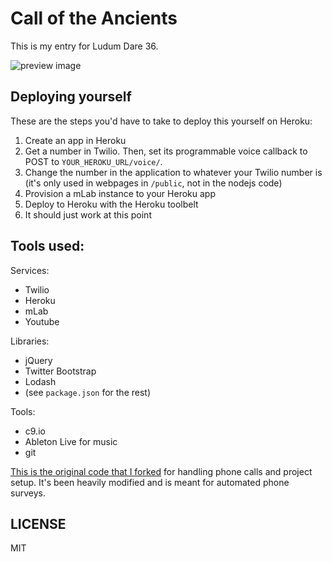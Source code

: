 # Call of the Ancients

This is my entry for Ludum Dare 36.

![preview image](http://i.imgur.com/bp0Pok9.png)

## Deploying yourself

These are the steps you'd have to take to deploy this yourself on Heroku:

1. Create an app in Heroku
2. Get a number in Twilio.  Then, set its programmable voice callback to POST to `YOUR_HEROKU_URL/voice/`.
3. Change the number in the application to whatever your Twilio number is (it's only used in webpages in `/public`, not in the nodejs code)
4. Provision a mLab instance to your Heroku app
5. Deploy to Heroku with the Heroku toolbelt
6. It should just work at this point

## Tools used:

Services:

* Twilio
* Heroku
* mLab
* Youtube

Libraries:

* jQuery
* Twitter Bootstrap
* Lodash
* (see `package.json` for the rest)

Tools:

* c9.io
* Ableton Live for music
* git

[This is the original code that I forked](https://www.twilio.com/docs/howto/walkthrough/automated-survey/node/express) for handling phone calls and project setup.  It's been heavily modified and is meant for automated phone surveys.

## LICENSE

MIT